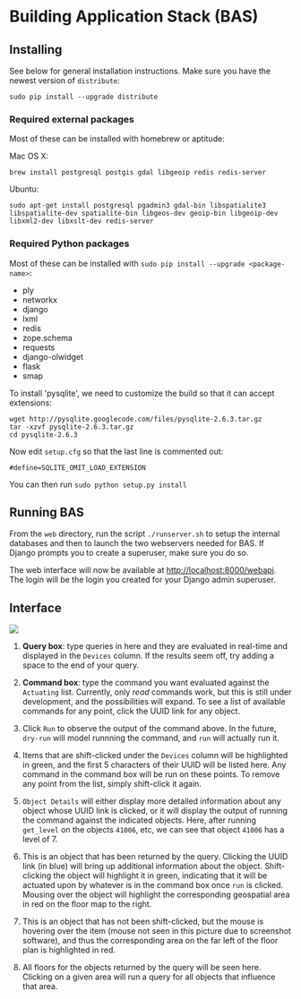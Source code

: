 # Building Application Stack (BAS)

## Installing

See below for general installation instructions. Make sure you have
the newest version of `distribute`:

```
sudo pip install --upgrade distribute
```

### Required external packages

Most of these can be installed with homebrew or aptitude:

Mac OS X:

```
brew install postgresql postgis gdal libgeoip redis redis-server
```

Ubuntu:

```
sudo apt-get install postgresql pgadmin3 gdal-bin libspatialite3 libspatialite-dev spatialite-bin libgeos-dev geoip-bin libgeoip-dev libxml2-dev libxslt-dev redis-server
```

### Required Python packages

Most of these can be installed with `sudo pip install --upgrade <package-name>`:

* ply
* networkx
* django
* lxml
* redis
* zope.schema
* requests
* django-olwidget
* flask
* smap

To install 'pysqlite', we need to customize the build so that it can accept extensions:

```
wget http://pysqlite.googlecode.com/files/pysqlite-2.6.3.tar.gz
tar -xzvf pysqlite-2.6.3.tar.gz
cd pysqlite-2.6.3
```

Now edit `setup.cfg` so that the last line is commented out:

```
#define=SQLITE_OMIT_LOAD_EXTENSION
```

You can then run `sudo python setup.py install`

## Running BAS

From the `web` directory, run the script `./runserver.sh` to setup the internal
databases and then to launch the two webservers needed for BAS. If Django
prompts you to create a superuser, make sure you do so.

The web interface will now be available at
[http://localhost:8000/webapi](http://localhost:8000/webapi). The login will be
the login you created for your Django admin superuser.

## Interface

<img src="https://raw.github.com/gtfierro/BAS/master/diagram.png" />

1. **Query box**: type queries in here and they are evaluated in real-time and
   displayed in the `Devices` column. If the results seem off, try adding a
   space to the end of your query.

2. **Command box**: type the command you want evaluated against the `Actuating`
   list. Currently, only *read* commands work, but this is still under
   development, and the possibilities will expand. To see a list of available
   commands for any point, click the UUID link for any object.

3. Click `Run` to observe the output of the command above. In the future,
   `dry-run` will model runnning the command, and `run` will actually run it.

4. Items that are shift-clicked under the `Devices` column will be highlighted
   in green, and the first 5 characters of their UUID will be listed here. Any
   command in the command box will be run on these points. To remove any point
   from the list, simply shift-click it again.

5. `Object Details` will either display more detailed information about any
   object whose UUID link is clicked, or it will display the output of running
   the command against the indicated objects. Here, after running `get_level`
   on the objects `41006`, etc, we can see that object `41006` has a level of
   7.

6. This is an object that has been returned by the query. Clicking the UUID
   link (in blue) will bring up additional information about the object.
   Shift-clicking the object will highlight it in green, indicating that it
   will be actuated upon by whatever is in the command box once `run` is
   clicked. Mousing over the object will highlight the corresponding geospatial
   area in red on the floor map to the right.

7. This is an object that has not been shift-clicked, but the mouse is hovering
   over the item (mouse not seen in this picture due to screenshot software),
   and thus the corresponding area on the far left of the floor plan is
   highlighted in red.

8. All floors for the objects returned by the query will be seen here. Clicking
   on a given area will run a query for all objects that influence that area.

